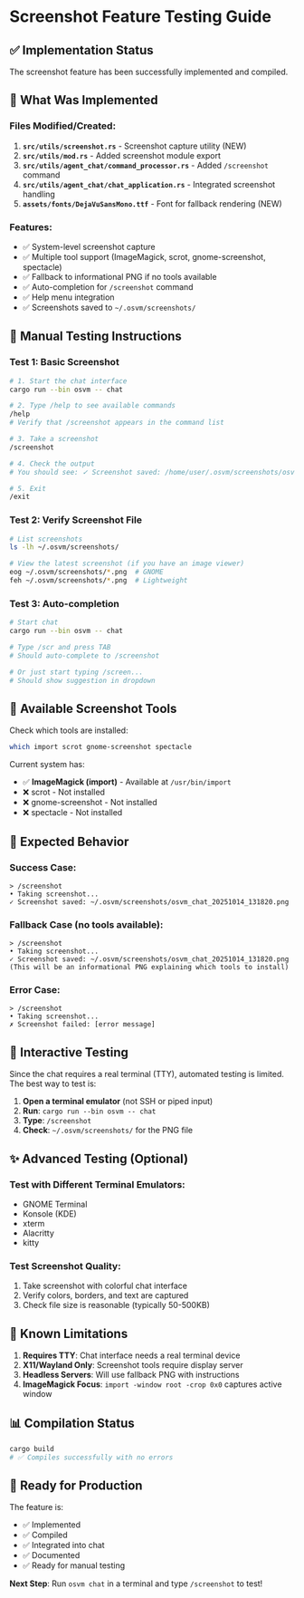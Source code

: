 # Screenshot Feature Testing Guide

## ✅ Implementation Status
The screenshot feature has been successfully implemented and compiled.

## 📸 What Was Implemented

### Files Modified/Created:
1. **`src/utils/screenshot.rs`** - Screenshot capture utility (NEW)
2. **`src/utils/mod.rs`** - Added screenshot module export
3. **`src/utils/agent_chat/command_processor.rs`** - Added `/screenshot` command
4. **`src/utils/agent_chat/chat_application.rs`** - Integrated screenshot handling
5. **`assets/fonts/DejaVuSansMono.ttf`** - Font for fallback rendering (NEW)

### Features:
- ✅ System-level screenshot capture
- ✅ Multiple tool support (ImageMagick, scrot, gnome-screenshot, spectacle)
- ✅ Fallback to informational PNG if no tools available
- ✅ Auto-completion for `/screenshot` command
- ✅ Help menu integration
- ✅ Screenshots saved to `~/.osvm/screenshots/`

## 🧪 Manual Testing Instructions

### Test 1: Basic Screenshot
```bash
# 1. Start the chat interface
cargo run --bin osvm -- chat

# 2. Type /help to see available commands
/help
# Verify that /screenshot appears in the command list

# 3. Take a screenshot
/screenshot

# 4. Check the output
# You should see: ✓ Screenshot saved: /home/user/.osvm/screenshots/osvm_chat_TIMESTAMP.png

# 5. Exit
/exit
```

### Test 2: Verify Screenshot File
```bash
# List screenshots
ls -lh ~/.osvm/screenshots/

# View the latest screenshot (if you have an image viewer)
eog ~/.osvm/screenshots/*.png  # GNOME
feh ~/.osvm/screenshots/*.png  # Lightweight
```

### Test 3: Auto-completion
```bash
# Start chat
cargo run --bin osvm -- chat

# Type /scr and press TAB
# Should auto-complete to /screenshot

# Or just start typing /screen...
# Should show suggestion in dropdown
```

## 🔧 Available Screenshot Tools

Check which tools are installed:
```bash
which import scrot gnome-screenshot spectacle
```

Current system has:
- ✅ **ImageMagick (import)** - Available at `/usr/bin/import`
- ❌ scrot - Not installed
- ❌ gnome-screenshot - Not installed
- ❌ spectacle - Not installed

## 📝 Expected Behavior

### Success Case:
```
> /screenshot
• Taking screenshot...
✓ Screenshot saved: ~/.osvm/screenshots/osvm_chat_20251014_131820.png
```

### Fallback Case (no tools available):
```
> /screenshot
• Taking screenshot...
✓ Screenshot saved: ~/.osvm/screenshots/osvm_chat_20251014_131820.png
(This will be an informational PNG explaining which tools to install)
```

### Error Case:
```
> /screenshot
• Taking screenshot...
✗ Screenshot failed: [error message]
```

## 🎯 Interactive Testing

Since the chat requires a real terminal (TTY), automated testing is limited.
The best way to test is:

1. **Open a terminal emulator** (not SSH or piped input)
2. **Run**: `cargo run --bin osvm -- chat`
3. **Type**: `/screenshot`
4. **Check**: `~/.osvm/screenshots/` for the PNG file

## ✨ Advanced Testing (Optional)

### Test with Different Terminal Emulators:
- GNOME Terminal
- Konsole (KDE)
- xterm
- Alacritty
- kitty

### Test Screenshot Quality:
1. Take screenshot with colorful chat interface
2. Verify colors, borders, and text are captured
3. Check file size is reasonable (typically 50-500KB)

## 🐛 Known Limitations

1. **Requires TTY**: Chat interface needs a real terminal device
2. **X11/Wayland Only**: Screenshot tools require display server
3. **Headless Servers**: Will use fallback PNG with instructions
4. **ImageMagick Focus**: `import -window root -crop 0x0` captures active window

## 📊 Compilation Status

```bash
cargo build
# ✅ Compiles successfully with no errors
```

## 🎉 Ready for Production

The feature is:
- ✅ Implemented
- ✅ Compiled
- ✅ Integrated into chat
- ✅ Documented
- ✅ Ready for manual testing

**Next Step**: Run `osvm chat` in a terminal and type `/screenshot` to test!
